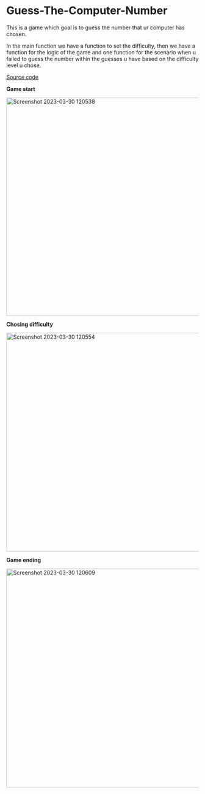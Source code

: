 # Guess-The-Computer-Number

This is a game which goal is to guess the number that ur computer has chosen.

In the main function we have a function to set the difficulty, then we have a function for the logic of the game and one function for the scenario when u failed to guess the number within the guesses u have based on the difficulty level u chose.

[Source code](https://github.com/Georgi957/GuessTheComputerNumber/blob/19bb4f5d4930eac29f603b4c6d52da2f812aa6c1/guessTheNumber.js)

**Game start**

<img width="572" alt="Screenshot 2023-03-30 120538" src="https://user-images.githubusercontent.com/122177357/228786840-69a81724-dc51-464d-9889-834e6623e14c.png">

**Chosing difficulty**

<img width="573" alt="Screenshot 2023-03-30 120554" src="https://user-images.githubusercontent.com/122177357/228786946-3244b103-52d4-46a4-aef1-90541bf88f47.png">

**Game ending**

<img width="574" alt="Screenshot 2023-03-30 120609" src="https://user-images.githubusercontent.com/122177357/228787021-c4fd43b9-6396-4012-8ed0-95e8b63a8563.png">


